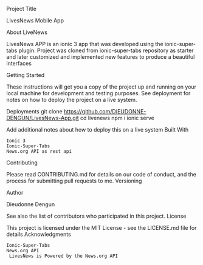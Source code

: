 
Project Title

 LivesNews Mobile App

About LiveNews

 LivesNews APP is an ionic 3 app that was developed using the ionic-super-tabs plugin. Project was cloned from ionic-super-tabs     repository as starter and  later customized and implemented new features to produce a beautiful interfaces
 

Getting Started

These instructions will get you a copy of the project up and running on your local machine for development and testing purposes. See deployment for notes on how to deploy the project on a live system.
 
 Deployments
 git clone https://github.com/DIEUDONNE-DENGUN/LivesNews-App.git
 cd livenews
 npm i
 ionic serve


Add additional notes about how to deploy this on a live system
Built With

    Ionic 3
    Ionic-Super-Tabs
    News.org API as rest api
    

Contributing

Please read CONTRIBUTING.md for details on our code of conduct, and the process for submitting pull requests to me.
Versioning


Author

   Dieudonne Dengun

See also the list of contributors who participated in this project.
License

This project is licensed under the MIT License - see the LICENSE.md file for details
Acknowledgments

    Ionic-Super-Tabs
    News.org API
     LivesNews is Powered by the News.org API 


